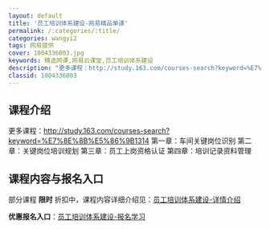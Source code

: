```yaml
---
layout: default
title: '员工培训体系建设-网易精品单课'
permalink: /:categories/:title/
categories: wangyi2
tags: 网易提供
cover: 1004336003.jpg
keywords: 精选网课,网易云课堂,员工培训体系建设
description: "更多课程：http://study.163.com/courses-search?keyword=%E7%8E%8B%E5%86%9B1314第一章：车间关键岗位识别第二章：关键岗位培训规划"
classid: 1004336003
---
```


## 课程介绍

更多课程：http://study.163.com/courses-search?keyword=%E7%8E%8B%E5%86%9B1314
第一章：车间关键岗位识别
第二章：关键岗位培训规划
第三章：员工上岗资格认证
第四章：培训记录资料管理

## 课程内容与报名入口

部分课程 **限时** 折扣中，课程内容详细介绍见：[员工培训体系建设-详情介绍](https://study.163.com/course/introduction/1004336003.htm?share=1&shareId=1025206652&utm_campaign=share&utm_medium=iphoneShare&utm_source=&utm_u=1025206652)

**优惠报名入口**：[员工培训体系建设-报名学习](https://study.163.com/course/introduction/1004336003.htm?share=1&shareId=1025206652&utm_campaign=share&utm_medium=iphoneShare&utm_source=&utm_u=1025206652)

